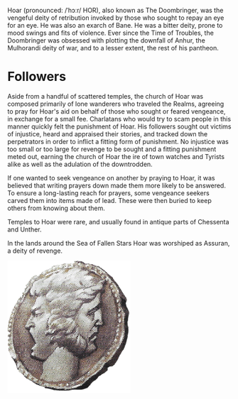 <!-- TITLE: Hoar -->
<!-- SUBTITLE: A quick summary of Hoar -->

Hoar (pronounced: /ˈhɔːr/ HOR), also known as The Doombringer, was the vengeful deity of retribution invoked by those who sought to repay an eye for an eye. He was also an exarch of Bane. He was a bitter deity, prone to mood swings and fits of violence. Ever since the Time of Troubles, the Doombringer was obsessed with plotting the downfall of Anhur, the Mulhorandi deity of war, and to a lesser extent, the rest of his pantheon.
# Followers
Aside from a handful of scattered temples, the church of Hoar was composed primarily of lone wanderers who traveled the Realms, agreeing to pray for Hoar's aid on behalf of those who sought or feared vengeance, in exchange for a small fee. Charlatans who would try to scam people in this manner quickly felt the punishment of Hoar. His followers sought out victims of injustice, heard and appraised their stories, and tracked down the perpetrators in order to inflict a fitting form of punishment. No injustice was too small or too large for revenge to be sought and a fitting punishment meted out, earning the church of Hoar the ire of town watches and Tyrists alike as well as the adulation of the downtrodden.

If one wanted to seek vengeance on another by praying to Hoar, it was believed that writing prayers down made them more likely to be answered. To ensure a long-lasting reach for prayers, some vengeance seekers carved them into items made of lead. These were then buried to keep others from knowing about them.

Temples to Hoar were rare, and usually found in antique parts of Chessenta and Unther.

In the lands around the Sea of Fallen Stars Hoar was worshiped as Assuran, a deity of revenge.

![Hoar Symbol 5 E](/uploads/hoar-symbol-5-e.png "Hoar Symbol 5 E")